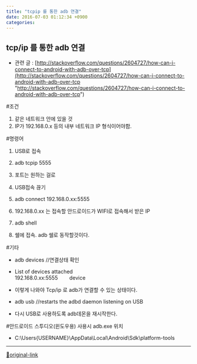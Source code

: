 ```yaml
---
title: "tcpip 를 통한 adb 연결"
date: 2016-07-03 01:12:34 +0900
categories: 
---
```

  

tcp/ip 를 통한 adb 연결
------------------

- 관련 글 : [http://stackoverflow.com/questions/2604727/how-can-i-connect-to-android-with-adb-over-tcp](http://stackoverflow.com/questions/2604727/how-can-i-connect-to-android-with-adb-over-tcp "http://stackoverflow.com/questions/2604727/how-can-i-connect-to-android-with-adb-over-tcp")

#조건
1. 같은 네트워크 안에 있을 것
1. IP가 192.168.0.x 등의 내부 네트워크 IP 형식이어야함.


  

#명령어
1. USB로 접속
2. adb tcpip 5555
1. 포트는 원하는 걸로

4. USB접속 끊기
5. adb connect 192.168.0.xx:5555
1. 192.168.0.xx 는 접속할 안드로이드가 WIFI로 접속해서 받은 IP

7. adb shell
1. 쉘에 접속. adb 쉘로 동작할것이다.


#기타

- adb devices //연결상태 확인
- List of devices attached  
192.168.0.xx:5555        device
- 이렇게 나와야 Tcp/ip 로 adb가 연결할 수 있는 상태이다.


- adb usb //restarts the adbd daemon listening on USB
- 다시 USB로 사용하도록 adb데몬을 재시작한다.


  


#안드로이드 스투디오(윈도우용) 사용시 adb.exe 위치
- C:\Users\{USERNAME}\AppData\Local\Android\Sdk\platform-tools





***
[🔗original-link](http://www.mins01.com/mh/tech/read/1020)